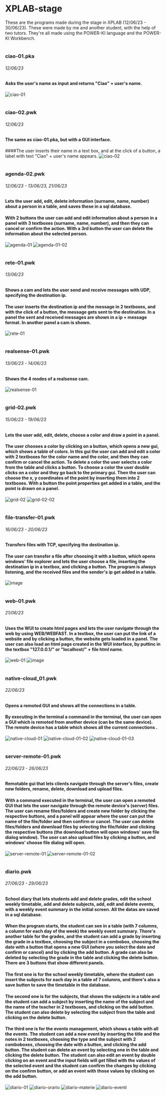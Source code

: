 # XPLAB-stage 

These are the programs made during the stage in XPLAB (12/06/23 - 30/06/23). These were made by me and another student, with the help of two tutors. They're all made using the POWER-KI language and the POWER-KI Workbench.
#
### ciao-01.pka
###### 12/06/23
#### Asks the user's name as input and returns "Ciao" + user's name.
![ciao-01](https://github.com/francisbanua/XPLAB-stage/assets/106865288/3e094cad-495e-4d4e-8118-e34c3a92e922)
#
### ciao-02.pwk
###### 12/06/23
#### The same as ciao-01.pka, but with a GUI interface. 
####The user inserts their name in a text box, and at the click of a button, a label with text "Ciao" + user's name appears.
![ciao-02](https://github.com/francisbanua/XPLAB-stage/assets/106865288/8337c873-b738-4d66-8f98-3a05fc5670a0)
#
### agenda-02.pwk
###### 12/06/23 - 13/06/23, 21/06/23
#### Lets the user add, edit, delete information (surname, name, number) about a person in a table, and saves these in a sql database. 
#### With 2 buttons the user can add and edit information about a person in a panel with 3 textboxes (surname, name, number), and then they can cancel or confirm the action. With a 3rd button the user can delete the information about the selected person.
![agenda-01](https://github.com/francisbanua/XPLAB-stage/assets/106865288/41d3c620-3324-419a-8ee2-ad090eff2b5c)
![agenda-01-02](https://github.com/francisbanua/XPLAB-stage/assets/106865288/7f85f114-2692-469b-94d3-66bfe0fdd1e1)
#
### rete-01.pwk
###### 13/06/23
#### Shows a cam and lets the user send and receive messages with UDP, specifying the destination ip. 
#### The user inserts the destination ip and the message in 2 textboxes, and with the click of a button, the message gets sent to the destination. In a panel the sent and received messages are shown in a ip + message format. In another panel a cam is shown.
![rete-01](https://github.com/francisbanua/XPLAB-stage/assets/106865288/b4b0ae8b-7eb5-4b10-9a77-00aac0c4595c)
#
### realsense-01.pwk
###### 13/06/23 - 14/06/23
#### Shows the 4 modes of a realsense cam.
![realsense-01](https://github.com/francisbanua/XPLAB-stage/assets/106865288/9aef6da9-870c-42da-be50-6a14a55ffa98)
#
### grid-02.pwk
###### 15/06/23 - 19/06/23
#### Lets the user add, edit, delete, choose a color and draw a point in a panel.
#### The user chooses a color by clicking on a button, which opens a new gui, which shows a table of colors. In this gui the user can add and edit a color with 2 textboxes for the color name and the color, and then they can confirm or cancel the action. To delete a color the user selects a color from the table and clicks a button. To choose a color the user double clicks on a color and they go back to the primary gui. Then the user can choose the x, y coordinates of the point by inserting them into 2 textboxes. With a button the point properties get added in a table, and the point is drawn on a panel.
![grid-02](https://github.com/francisbanua/XPLAB-stage/assets/106865288/bce9d572-4ac5-4c83-85b4-b0d09a595c87)
![grid-02-02](https://github.com/francisbanua/XPLAB-stage/assets/106865288/f789ac66-e66a-47c1-a8d7-9179bdb9f5a5)
#
### file-transfer-01.pwk
###### 16/06/23 - 20/06/23
#### Transfers files with TCP, specifying the destination ip.
#### The user can transfer a file after choosing it with a button, which opens windows' file explorer and lets the user choose a file, inserting the destination ip in a textbox, and clicking a button. The program is always listening, and the received files and the sender's ip get added in a table.
![image](https://github.com/francisbanua/XPLAB-stage/assets/106865288/c6f5660c-21ec-45a7-a7f9-2d9dd13eb985)
#
### web-01.pwk
###### 21/06/23
#### Uses the WUI to create html pages and lets the user navigate through the web by using WEB/WEBFAST. In a textbox, the user can put the link of a website and by clicking a button, the website gets loaded in a panel. The user can also load an html page created in the WUI interface, by puttinc in the textbox "127.0.0.1/" or "localhost/" + file html name.
![web-01](https://github.com/francisbanua/XPLAB-stage/assets/106865288/29b7c93a-c099-4c48-8da2-9c5652f5e01e)
![image](https://github.com/francisbanua/XPLAB-stage/assets/106865288/94f3a84c-569f-48e5-aca2-f750b11c7040)
#
### native-cloud_01.pwk
###### 22/06/23
#### Opens a remoted GUI and shows all the connections in a table.
#### By executing in the terminal a command in the terminal, the user can open a GUI which is remoted from another device (can be the same device). The remote device has a table which shows all the current connections .
![native-cloud-01](https://github.com/francisbanua/XPLAB-stage/assets/106865288/db7b02f9-d9de-47ee-8a18-bdd3c1f4a583)
![native-cloud-01-02](https://github.com/francisbanua/XPLAB-stage/assets/106865288/2d46dd7d-745e-4c42-a407-2d3dae2763d5)
![native-cloud-01-03](https://github.com/francisbanua/XPLAB-stage/assets/106865288/94d523b1-1ee0-431a-970b-970cf280bc93)
#
### server-remote-01.pwk
###### 22/06/23 - 26/06/23
#### Remotable gui that lets clients navigate through the server's files, create new folders, rename, delete, download and upload files.
#### With a command executed in the terminal, the user can open a remoted GUI that lets the user navigate through the remote device's (server) files. The user can rename files/folders and create new folder by clicking the respective buttons, and a panel will appear where the user can put the name of the file/folder and then confirm or cancel. The user can delete files/folders and download files by selecting the file/folder and clicking the respective buttons (the download button will open windows' save file dialog window). The user can also upload files by clicking a button, and windows' choose file dialog will open.
![server-remote-01](https://github.com/francisbanua/XPLAB-stage/assets/106865288/272c7373-8793-43d3-a4d5-f396b673f70f)
![server-remote-01-02](https://github.com/francisbanua/XPLAB-stage/assets/106865288/3eed563a-d254-4198-b63e-cfca9740fd8e)
#
### diario.pwk
###### 27/06/23 - 29/06/23
#### School diary that lets students add and delete grades, edit the school weekly timetable, add and delete subjects, add, edit and delete events, with a weekly event summary in the initial screen. All the datas are saved in a sql database. 
#### When the program starts, the student can see in a table (with 7 columns, a column for each day of the week) the weekly event summary. There's another table for the grades, and the student can add a grade by inserting the grade in a textbox, choosing the subject in a combobox, choosing the date with a button that opens a new GUI (where you select the date and confirm or cancel) and by clicking the add button. A grade can also be deleted by selecting the grade in the table and clicking the delete button. There are 3 buttons that show different panels. 
#### The first one is for the school weekly timetable, where the student can insert the subjects for each day in a table of 7 columns, and there's also a save button to save the timetable in the database. 
#### The second one is for the subjects, that shows the subjects in a table and the student can add a subject by inserting the name of the subject and the name of the teacher in 2 textboxes, and clicking on the add button. The student can also delete by selecting the subject from the table and clicking on the delete button. 
#### The third one is for the events management, which shows a table with all the events. The student can add a new event by inserting the title and the notes in 2 textboxes, choosing the type and the subject with 2 comboboxes, choosing the date with a button, and clicking the add button. The student can delete an event by selecting one in the table and clicking the delete button. The student can also edit an event by double clicking on an event and the input fields will get filled with the values of the selected event and the student can confirm the changes by clicking on the confirm button, or add an event with those values by clicking on the add button.
![diario-01](https://github.com/francisbanua/XPLAB-stage/assets/106865288/bdbc6e20-aeb4-4963-aa17-2e6d871714d9)
![diario-orario](https://github.com/francisbanua/XPLAB-stage/assets/106865288/fd330e0d-333e-4692-920f-5ac6f6d04ff3)
![diario-materie](https://github.com/francisbanua/XPLAB-stage/assets/106865288/70781f9e-eb3c-43df-94cb-6fe631df622b)
![diario-eventi](https://github.com/francisbanua/XPLAB-stage/assets/106865288/24962413-9eb7-4c91-a413-3899f420aa72)

